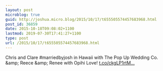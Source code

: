 ```yaml
---
layout: post
microblog: true
guid: http://joshua.micro.blog/2015/10/17/t655505574457683968.html
post_id: 36859
date: 2015-10-18T09:08:02+1100
lastmod: 2019-07-30T17:41:27+1100
type: post
url: /2015/10/17/t655505574457683968.html
---
```

Chris and Clare #marriedbyjosh in Hawaii with The Pop Up Wedding Co. &amp;amp; Reece &amp;amp; Renee with Opihi Love! [t.co/ckgLP1rtM...](http://t.co/ckgLP1rtMZ)
